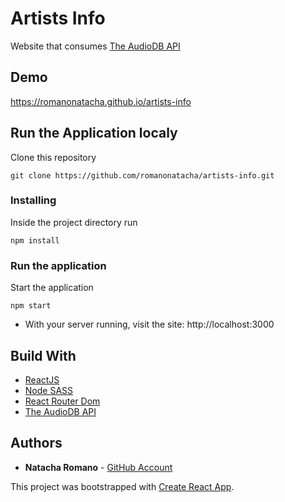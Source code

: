 Artists Info
==============

Website that consumes [The AudioDB API](https://www.theaudiodb.com/)

## Demo

https://romanonatacha.github.io/artists-info

## Run the Application localy

Clone this repository

```
git clone https://github.com/romanonatacha/artists-info.git
```

### Installing

Inside the project directory run

```
npm install
```

### Run the application

Start the application

```
npm start
```

* With your server running, visit the site: http://localhost:3000

## Build With

* [ReactJS](https://reactjs.org/)
* [Node SASS](https://www.npmjs.com/package/node-sass?activeTab=versions‎)
* [React Router Dom](https://www.npmjs.com/package/react-router-dom)
* [The AudioDB API](https://www.theaudiodb.com/)


 ## Authors

* **Natacha Romano** - [GitHub Account](https://github.com/romanonatacha)



This project was bootstrapped with [Create React App](https://github.com/facebook/create-react-app).